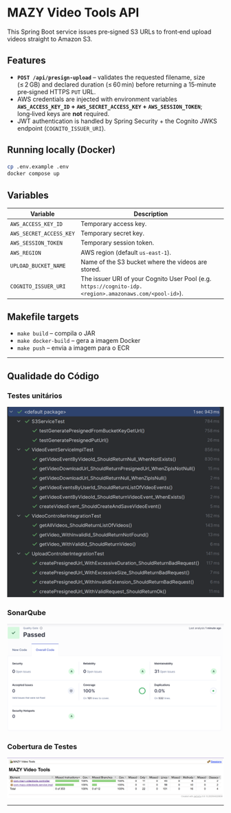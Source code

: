 # MAZY Video Tools API

This Spring Boot service issues pre‑signed S3 URLs to front‑end upload videos straight to Amazon S3.

## Features

* **`POST /api/presign-upload`** – validates the requested filename, size (≤ 2 GB) and declared duration (≤ 60 min) before returning a 15‑minute pre‑signed HTTPS `PUT` URL.
* AWS credentials are injected with environment variables **`AWS_ACCESS_KEY_ID` + `AWS_SECRET_ACCESS_KEY` + `AWS_SESSION_TOKEN`**; long‑lived keys are **not** required.
* JWT authentication is handled by Spring Security + the Cognito JWKS endpoint (`COGNITO_ISSUER_URI`).

## Running locally (Docker)

```bash
cp .env.example .env
docker compose up
```

## Variables

| Variable | Description |
|----------|-------------|
| `AWS_ACCESS_KEY_ID` | Temporary access key. |
| `AWS_SECRET_ACCESS_KEY` | Temporary secret key. |
| `AWS_SESSION_TOKEN` | Temporary session token. |
| `AWS_REGION` | AWS region (default `us-east-1`). |
| `UPLOAD_BUCKET_NAME` | Name of the S3 bucket where the videos are stored. |
| `COGNITO_ISSUER_URI` | The issuer URI of your Cognito User Pool (e.g. `https://cognito-idp.<region>.amazonaws.com/<pool-id>`). |

## Makefile targets

* `make build` – compila o JAR
* `make docker-build` – gera a imagem Docker
* `make push` – envia a imagem para o ECR

---

## Qualidade do Código

### Testes unitários
![Testes Unitários](./assets/testes.png)

### SonarQube
![Sonar_1](./assets/sonar.png)

### Cobertura de Testes
![Cobertura de Testes](./assets/jacoco.png)

---
